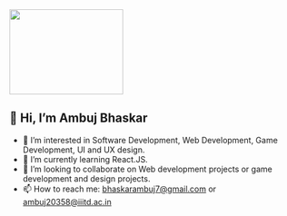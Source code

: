 <img src="https://media.giphy.com/media/26xBukhJ0i8KXADYc/giphy.gif" width="200" height="150">

## 👋 Hi, I’m Ambuj Bhaskar


* 👀 I’m interested in Software Development, Web Development, Game Development, UI and UX design.
* 🌱 I’m currently learning React.JS.
* 💞️ I’m looking to collaborate on Web development projects or game development and design projects.
* 📫 How to reach me: bhaskarambuj7@gmail.com or ambuj20358@iiitd.ac.in

<!---
Ambujbhaskar/Ambujbhaskar is a ✨ special ✨ repository because its `README.md` (this file) appears on your GitHub profile.
You can click the Preview link to take a look at your changes.
--->
